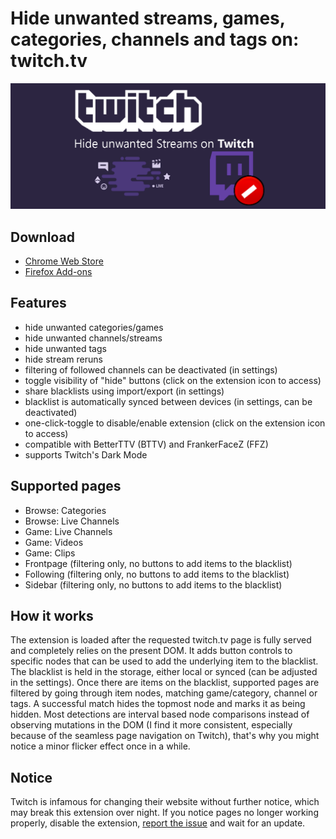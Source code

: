 # Hide unwanted streams, games, categories, channels and tags on: twitch.tv

![UnwantedTwitch](webstore/banner1400x560.png)

## Download
- [Chrome Web Store](https://chrome.google.com/webstore/detail/unwanted-twitch/egbpddkgpjmliolmpjenjomflclekjld)
- [Firefox Add-ons](https://addons.mozilla.org/firefox/addon/unwanted-twitch/)

## Features
- hide unwanted categories/games
- hide unwanted channels/streams
- hide unwanted tags
- hide stream reruns
- filtering of followed channels can be deactivated (in settings)
- toggle visibility of "hide" buttons (click on the extension icon to access)
- share blacklists using import/export (in settings)
- blacklist is automatically synced between devices (in settings, can be deactivated)
- one-click-toggle to disable/enable extension (click on the extension icon to access)
- compatible with BetterTTV (BTTV) and FrankerFaceZ (FFZ)
- supports Twitch's Dark Mode

## Supported pages
- Browse: Categories
- Browse: Live Channels
- Game: Live Channels
- Game: Videos
- Game: Clips
- Frontpage (filtering only, no buttons to add items to the blacklist)
- Following (filtering only, no buttons to add items to the blacklist)
- Sidebar (filtering only, no buttons to add items to the blacklist)

## How it works
The extension is loaded after the requested twitch.tv page is fully served and completely relies on the present DOM. It adds button controls to specific nodes that can be used to add the underlying item to the blacklist. The blacklist is held in the storage, either local or synced (can be adjusted in the settings). Once there are items on the blacklist, supported pages are filtered by going through item nodes, matching game/category, channel or tags. A successful match hides the topmost node and marks it as being hidden. Most detections are interval based node comparisons instead of observing mutations in the DOM (I find it more consistent, especially because of the seamless page navigation on Twitch), that's why you might notice a minor flicker effect once in a while.

## Notice
Twitch is infamous for changing their website without further notice, which may break this extension over night. If you notice pages no longer working properly, disable the extension, [report the issue](https://github.com/kwaschny/unwanted-twitch/issues) and wait for an update.